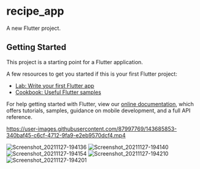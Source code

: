 # recipe_app

A new Flutter project.

## Getting Started

This project is a starting point for a Flutter application.

A few resources to get you started if this is your first Flutter project:

- [Lab: Write your first Flutter app](https://flutter.dev/docs/get-started/codelab)
- [Cookbook: Useful Flutter samples](https://flutter.dev/docs/cookbook)

For help getting started with Flutter, view our
[online documentation](https://flutter.dev/docs), which offers tutorials,
samples, guidance on mobile development, and a full API reference.


https://user-images.githubusercontent.com/87997769/143685853-340baf45-c6cf-4712-9fa9-e2eb9570dcf4.mp4

![Screenshot_20211127-194136](https://user-images.githubusercontent.com/87997769/143685865-c7682281-835a-4f4d-bda4-87e016ab3d0c.jpg)
![Screenshot_20211127-194140](https://user-images.githubusercontent.com/87997769/143685874-c8a0c164-8f2c-4156-a114-1068f653e023.jpg)
![Screenshot_20211127-194154](https://user-images.githubusercontent.com/87997769/143685877-daff5c72-102d-4563-b151-9bfc8dd67409.jpg)
![Screenshot_20211127-194210](https://user-images.githubusercontent.com/87997769/143685878-fffb3c67-63f0-4eab-8f7f-1822c6af7fb8.jpg)
![Screenshot_20211127-194201](https://user-images.githubusercontent.com/87997769/143685881-42d8b48f-4283-480b-9fd5-e2af884e95a0.jpg)
